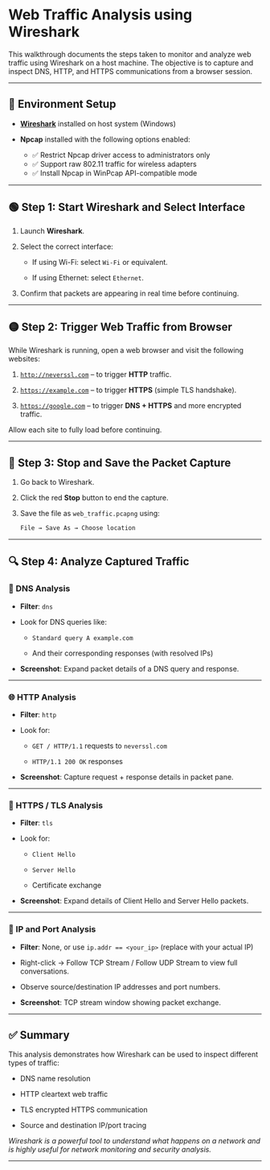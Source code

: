# Web Traffic Analysis using Wireshark

This walkthrough documents the steps taken to monitor and analyze web traffic using Wireshark on a host machine. The objective is to capture and inspect DNS, HTTP, and HTTPS communications from a browser session.

---

## 🔧 Environment Setup

- **[Wireshark](https://www.wireshark.org/)** installed on host system (Windows)

- **Npcap** installed with the following options enabled:

  - ✅ Restrict Npcap driver access to administrators only
  - ✅ Support raw 802.11 traffic for wireless adapters
  - ✅ Install Npcap in WinPcap API-compatible mode

---

## 🟢 Step 1: Start Wireshark and Select Interface

1. Launch **Wireshark**.

2. Select the correct interface:

   - If using Wi-Fi: select `Wi-Fi` or equivalent.
  
   - If using Ethernet: select `Ethernet`.

3. Confirm that packets are appearing in real time before continuing.

---

## 🟡 Step 2: Trigger Web Traffic from Browser

While Wireshark is running, open a web browser and visit the following websites:

1. [`http://neverssl.com`](http://neverssl.com) – to trigger **HTTP** traffic.

2. [`https://example.com`](https://example.com) – to trigger **HTTPS** (simple TLS handshake).

3. [`https://google.com`](https://google.com) – to trigger **DNS + HTTPS** and more encrypted traffic.

Allow each site to fully load before continuing.

---

## 🔴 Step 3: Stop and Save the Packet Capture

1. Go back to Wireshark.

2. Click the red **Stop** button to end the capture.

3. Save the file as `web_traffic.pcapng` using:

    ```bash
    File → Save As → Choose location
    ```

---

## 🔍 Step 4: Analyze Captured Traffic

### 🔎 DNS Analysis

- **Filter**: `dns`

- Look for DNS queries like:

  - `Standard query A example.com`

  - And their corresponding responses (with resolved IPs)

- **Screenshot**: Expand packet details of a DNS query and response.

---

### 🌐 HTTP Analysis

- **Filter**: `http`

- Look for:

  - `GET / HTTP/1.1` requests to `neverssl.com`

  - `HTTP/1.1 200 OK` responses

- **Screenshot**: Capture request + response details in packet pane.

---

### 🔐 HTTPS / TLS Analysis

- **Filter**: `tls`

- Look for:

  - `Client Hello`

  - `Server Hello`

  - Certificate exchange

- **Screenshot**: Expand details of Client Hello and Server Hello packets.

---

### 📡 IP and Port Analysis

- **Filter**: None, or use `ip.addr == <your_ip>` (replace with your actual IP)

- Right-click → Follow TCP Stream / Follow UDP Stream to view full conversations.

- Observe source/destination IP addresses and port numbers.

- **Screenshot**: TCP stream window showing packet exchange.

---

## ✅ Summary

This analysis demonstrates how Wireshark can be used to inspect different types of traffic:

- DNS name resolution

- HTTP cleartext web traffic

- TLS encrypted HTTPS communication

- Source and destination IP/port tracing

*Wireshark is a powerful tool to understand what happens on a network and is highly useful for network monitoring and security analysis.*

---
